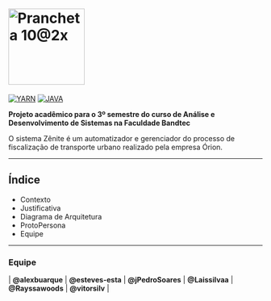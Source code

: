 # <img width="151" alt="Prancheta 10@2x" src="https://user-images.githubusercontent.com/39804819/76900071-6ef26e00-6877-11ea-9645-a2673dee14b8.png">

[![YARN](https://img.shields.io/badge/Yarn-1.21.1-blue)](https://classic.yarnpkg.com/en/docs/install#windows-stable)    [![JAVA](https://img.shields.io/badge/Java-1.8-red)](https://www.java.com/pt_BR/download/)

**Projeto acadêmico para o 3º semestre do curso de Análise e Desenvolvimento de Sistemas na Faculdade Bandtec**

O sistema Zênite é um automatizador e gerenciador do processo de fiscalização de transporte urbano realizado pela empresa Órion.

---

## Índice

* Contexto
* Justificativa
* Diagrama de Arquitetura
* ProtoPersona
* Equipe

---

### Equipe

| **@alexbuarque** | **@esteves-esta** | **@jPedroSoares** | **@Laissilvaa** | **@Rayssawoods** | **@vitorsilv** |

